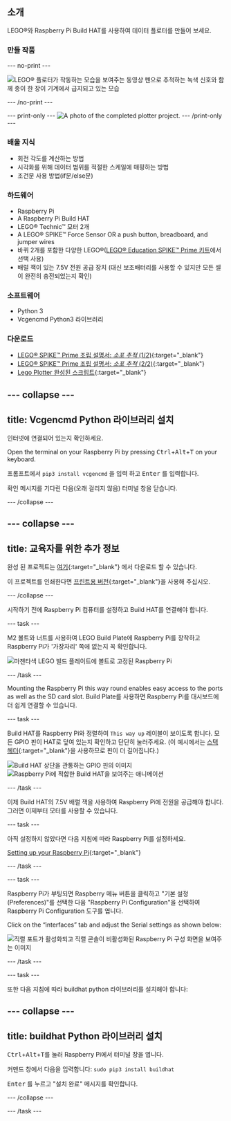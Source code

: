 ## 소개

LEGO®와 Raspberry Pi Build HAT를 사용하여 데이터 플로터를 만들어 보세요.

### 만들 작품

--- no-print ---

![LEGO® 플로터가 작동하는 모습을 보여주는 동영상 펜으로 추적하는 녹색 신호와 함께 종이 한 장이 기계에서 급지되고 있는 모습](images/plotter_demo.gif)

--- /no-print ---

--- print-only --- ![A photo of the completed plotter project.](images/completed.jpg) --- /print-only ---

### 배울 지식

+ 회전 각도를 계산하는 방법
+ 시각화를 위해 데이터 범위를 적절한 스케일에 매핑하는 방법
+ 조건문 사용 방법(if문/else문)

### 하드웨어

+ Raspberry Pi
+ A Raspberry Pi Build HAT
+ LEGO® Technic™ 모터 2개
+ A LEGO® SPIKE™ Force Sensor OR a push button, breadboard, and jumper wires
+ 바퀴 2개를 포함한 다양한 LEGO®([LEGO® Education SPIKE™ Prime 키트](https://education.lego.com/en-gb/product/spike-prime)에서 선택 사용)
+ 배럴 잭이 있는 7.5V 전원 공급 장치 (대신 보조배터리를 사용할 수 있지만 모든 셀이 완전히 충전되었는지 확인)

### 소프트웨어

+ Python 3
+ Vcgencmd Python3 라이브러리

### 다운로드

+ [LEGO® SPIKE™ Prime 조립 설명서: *소포 추적* (1/2)](https://le-www-live-s.legocdn.com/sc/media/lessons/prime/pdf/building-instructions/track-your-packages-bi-pdf-book1of2-05883f81fed73ac3738781d084e0d4e2.pdf){:target="_blank"}
+ [LEGO® SPIKE™ Prime 조립 설명서: *소포 추적* (2/2)](https://le-www-live-s.legocdn.com/sc/media/lessons/prime/pdf/building-instructions/track-your-packages-bi-pdf-book2of2-80dc3c8c61ec2d2ffa785b688326ef74.pdf){:target="_blank"}
+ [Lego Plotter 완성된 스크립트](http://rpf.io/p/en/lego-plotter-go){:target="_blank"}

--- collapse ---
---
title: Vcgencmd Python 라이브러리 설치
---

인터넷에 연결되어 있는지 확인하세요.

Open the terminal on your Raspberry Pi by pressing <kbd>Ctrl</kbd>+<kbd>Alt</kbd>+<kbd>T</kbd> on your keyboard.

프롬프트에서 `pip3 install vcgencmd` 을 입력 하고 <kbd>Enter</kbd> 를 입력합니다.

확인 메시지를 기다린 다음(오래 걸리지 않음) 터미널 창을 닫습니다.

--- /collapse ---

--- collapse ---
---
title: 교육자를 위한 추가 정보
---

완성 된 프로젝트는 [여기](http://rpf.io/p/en/projectName-get){:target="_blank"} 에서 다운로드 할 수 있습니다.

이 프로젝트를 인쇄한다면 [프린트용 버전](https://projects.raspberrypi.org/en/projects/projectName/print){:target="_blank"}을 사용해 주십시오.

--- /collapse ---

시작하기 전에 Raspberry Pi 컴퓨터를 설정하고 Build HAT를 연결해야 합니다.

--- task ---

M2 볼트와 너트를 사용하여 LEGO Build Plate에 Raspberry Pi를 장착하고 Raspberry Pi가 '가장자리' 쪽에 없는지 꼭 확인합니다.

 ![마젠타색 LEGO 빌드 플레이트에 볼트로 고정된 Raspberry Pi](images/build_11.jpg)

--- /task ---

Mounting the Raspberry Pi this way round enables easy access to the ports as well as the SD card slot. Build Plate를 사용하면 Raspberry Pi를 대시보드에 더 쉽게 연결할 수 있습니다.

--- task ---

Build HAT를 Raspberry Pi와 정렬하여 `This way up` 레이블이 보이도록 합니다. 모든 GPIO 핀이 HAT로 덮여 있는지 확인하고 단단히 눌러주세요. (이 예시에서는 [스택 헤더](https://www.adafruit.com/product/2223){:target="_blank"}을 사용하므로 핀이 더 길어집니다.)

![Build HAT 상단을 관통하는 GPIO 핀의 이미지](images/build_15.jpg) ![Raspberry Pi에 적합한 Build HAT을 보여주는 애니메이션](images/haton.gif)

--- /task ---

이제 Build HAT의 7.5V 배럴 잭을 사용하여 Raspberry Pi에 전원을 공급해야 합니다. 그러면 이제부터 모터를 사용할 수 있습니다.

--- task ---

아직 설정하지 않았다면 다음 지침에 따라 Raspberry Pi를 설정하세요.

[Setting up your Raspberry Pi](https://projects.raspberrypi.org/en/projects/raspberry-pi-setting-up){:target="_blank"}

--- /task ---

--- task ---

Raspberry Pi가 부팅되면 Raspberry 메뉴 버튼을 클릭하고 "기본 설정(Preferences)"를 선택한 다음 "Raspberry Pi Configuration"을 선택하여 Raspberry Pi Configuration 도구를 엽니다.

Click on the “interfaces” tab and adjust the Serial settings as shown below:

![직렬 포트가 활성화되고 직렬 콘솔이 비활성화된 Raspberry Pi 구성 화면을 보여주는 이미지](images/configshot.jpg)

--- /task ---

--- task ---

또한 다음 지침에 따라 buildhat python 라이브러리를 설치해야 합니다:

--- collapse ---
---
title: buildhat Python 라이브러리 설치
---

<kbd>Ctrl</kbd>+<kbd>Alt</kbd>+<kbd>T</kbd>를 눌러 Raspberry Pi에서 터미널 창을 엽니다.

커맨드 창에서 다음을 입력합니다: `sudo pip3 install buildhat`

<kbd>Enter</kbd> 를 누르고 "설치 완료" 메시지를 확인합니다.

--- /collapse ---

--- /task ---
